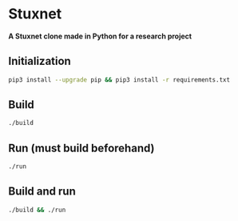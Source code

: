 # Stuxnet

**A Stuxnet clone made in Python for a research project**

## **Initialization**

```bash
pip3 install --upgrade pip && pip3 install -r requirements.txt
```

## **Build**

```bash
./build
```

## **Run** (must build beforehand)

```bash
./run
```

## **Build and run**

```bash
./build && ./run
```